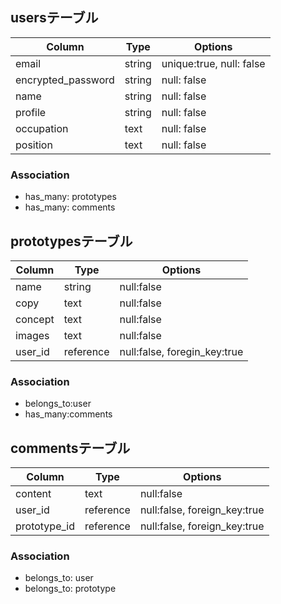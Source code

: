## usersテーブル

|Column|Type|Options|
|------|----|-------|
|email|string|unique:true, null: false|
|encrypted_password|string|null: false|
|name|string|null: false|
|profile|string|null: false|
|occupation|text|null: false|
|position|text|null: false|

### Association
- has_many: prototypes
- has_many: comments

## prototypesテーブル

|Column|Type|Options|
|-----|-----|-------|
|name|string|null:false|
|copy|text|null:false|
|concept|text|null:false|
|images|text|null:false|
|user_id|reference|null:false, foregin_key:true|

### Association
- belongs_to:user
- has_many:comments

## commentsテーブル
|Column|Type|Options|
|-----|-----|-------|
|content|text|null:false|
|user_id|reference|null:false, foreign_key:true|
|prototype_id|reference|null:false, foreign_key:true|

### Association
- belongs_to: user
- belongs_to: prototype